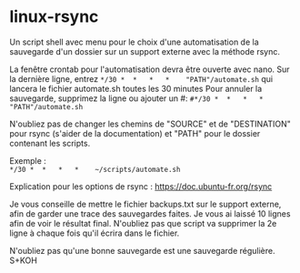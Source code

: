 # linux-rsync

Un script shell avec menu pour le choix d'une automatisation de la sauvegarde d'un dossier sur un support externe avec la méthode rsync.

La fenêtre crontab pour l'automatisation devra être ouverte avec nano. 
Sur la dernière ligne, entrez `*/30 *  *   *   *    "PATH"/automate.sh` qui lancera le fichier automate.sh toutes les 30 minutes
Pour annuler la sauvegarde, supprimez la ligne ou ajouter un #: `#*/30 *  *   *   *    "PATH"/automate.sh`

N'oubliez pas de changer les chemins de "SOURCE" et de "DESTINATION" pour rsync (s'aider de la documentation) et "PATH" pour le dossier contenant les scripts.

Exemple :<br> `*/30 *  *   *   *    ~/scripts/automate.sh`

Explication pour les options de rsync : 
https://doc.ubuntu-fr.org/rsync

Je vous conseille de mettre le fichier backups.txt sur le support externe, afin de garder une trace des sauvegardes faites.
Je vous ai laissé 10 lignes afin de voir le résultat final. N'oubliez pas que script va supprimer la 2e ligne à chaque fois qu'il écrira dans le fichier.

N'oubliez pas qu'une bonne sauvegarde est une sauvegarde régulière.
S+KOH
